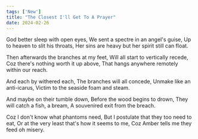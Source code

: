 ```yaml
---
tags: ['New']
title: "The Closest I'll Get To A Prayer"
date: 2024-02-26
---
```


God better sleep with open eyes,
We sent a spectre in an angel's guise,
Up to heaven to slit his throats,
Her sins are heavy but her spirit still can float.

Then afterwards the branches at my feet,
Will all start to vertically recede,
Coz there's nothing worth it up above,
That hangs anywhere remotely within our reach.

And each by withered each,
The branches will all concede,
Unmake like an anti-icarus,
Victim to the seaside foam and steam.

And maybe on their tumble down,
Before the wood begins to drown,
They will catch a fish, a bream,
A souvenired exit from the breach.

Coz I don't know what phantoms need,
But I postulate that they too need to eat,
Or at the very least that's how it seems to me,
Coz Amber tells me they feed oh misery.
